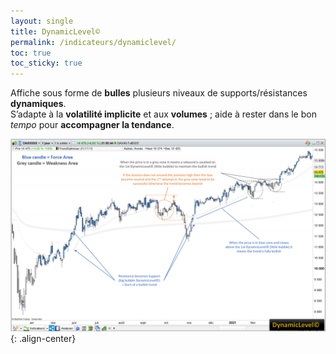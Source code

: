 ```yaml
---
layout: single
title: DynamicLevel©
permalink: /indicateurs/dynamiclevel/
toc: true
toc_sticky: true
---
```


Affiche sous forme de **bulles** plusieurs niveaux de supports/résistances **dynamiques**.  
S’adapte à la **volatilité implicite** et aux **volumes** ; aide à rester dans le bon *tempo* pour **accompagner la tendance**.

![DynamicLevel](/assets/images/DynamicLevel.PNG){: .align-center}

